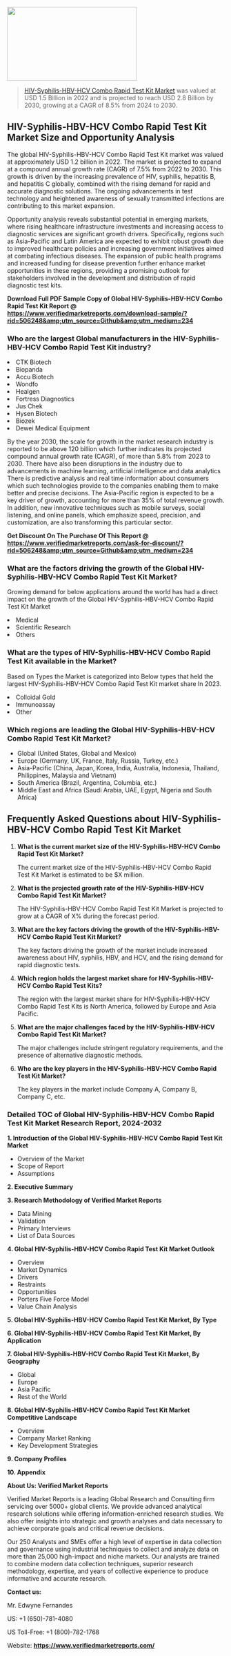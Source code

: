 <img src="https://ffe5etoiles.com/wp-content/uploads/2024/12/MST1-300x171.png" alt="" width="300" height="171" class="alignnone size-medium wp-image-20088" /><blockquote><p><p><a href="https://www.verifiedmarketreports.com/download-sample/?rid=506248&utm_source=Github&utm_medium=234" target="_blank">HIV-Syphilis-HBV-HCV Combo Rapid Test Kit Market</a> was valued at USD 1.5 Billion in 2022 and is projected to reach USD 2.8 Billion by 2030, growing at a CAGR of 8.5% from 2024 to 2030.</p></blockquote><p><h2>HIV-Syphilis-HBV-HCV Combo Rapid Test Kit Market Size and Opportunity Analysis</h2><p>The global HIV-Syphilis-HBV-HCV Combo Rapid Test Kit market was valued at approximately USD 1.2 billion in 2022. The market is projected to expand at a compound annual growth rate (CAGR) of 7.5% from 2022 to 2030. This growth is driven by the increasing prevalence of HIV, syphilis, hepatitis B, and hepatitis C globally, combined with the rising demand for rapid and accurate diagnostic solutions. The ongoing advancements in test technology and heightened awareness of sexually transmitted infections are contributing to this market expansion.</p><p>Opportunity analysis reveals substantial potential in emerging markets, where rising healthcare infrastructure investments and increasing access to diagnostic services are significant growth drivers. Specifically, regions such as Asia-Pacific and Latin America are expected to exhibit robust growth due to improved healthcare policies and increasing government initiatives aimed at combating infectious diseases. The expansion of public health programs and increased funding for disease prevention further enhance market opportunities in these regions, providing a promising outlook for stakeholders involved in the development and distribution of rapid diagnostic test kits.</p></p><p class=""><strong>Download Full PDF Sample Copy of Global HIV-Syphilis-HBV-HCV Combo Rapid Test Kit Report @ <a href="https://www.verifiedmarketreports.com/download-sample/?rid=506248&amp;utm_source=Github&amp;utm_medium=234" target="_blank">https://www.verifiedmarketreports.com/download-sample/?rid=506248&amp;utm_source=Github&amp;utm_medium=234</a></strong></p><h3 id="" class="">Who are the largest Global manufacturers in the HIV-Syphilis-HBV-HCV Combo Rapid Test Kit industry?</h3><p><li>CTK Biotech</li><li> Biopanda</li><li> Accu Biotech</li><li> Wondfo</li><li> Healgen</li><li> Fortress Diagnostics</li><li> Jus Chek</li><li> Hysen Biotech</li><li> Biozek</li><li> Dewei Medical Equipment</li></p><div class=""><div class="" dir="" data-message-author-role="" data-message-id="" data-message-model-slug=""><div class=""><div class=""><div class=""><div class="" dir="" data-message-author-role="" data-message-id="" data-message-model-slug=""><div class=""><div class=""><p>By the year 2030, the scale for growth in the market research industry is reported to be above 120 billion which further indicates its projected compound annual growth rate (CAGR), of more than 5.8% from 2023 to 2030. There have also been disruptions in the industry due to advancements in machine learning, artificial intelligence and data analytics There is predictive analysis and real time information about consumers which such technologies provide to the companies enabling them to make better and precise decisions. The Asia-Pacific region is expected to be a key driver of growth, accounting for more than 35% of total revenue growth. In addition, new innovative techniques such as mobile surveys, social listening, and online panels, which emphasize speed, precision, and customization, are also transforming this particular sector.</p><p><strong>Get Discount On The Purchase Of This Report @&nbsp; <a href="https://www.verifiedmarketreports.com/ask-for-discount/?rid=506248&amp;utm_source=Github&amp;utm_medium=234" target="_blank">https://www.verifiedmarketreports.com/ask-for-discount/?rid=506248&amp;utm_source=Github&amp;utm_medium=234</a></strong></p></div></div></div></div></div></div></div></div><h3 id="" class="">What are the factors driving the growth of the Global HIV-Syphilis-HBV-HCV Combo Rapid Test Kit Market?</h3><p id="" class="">Growing demand for below applications around the world has had a direct impact on the growth of the Global HIV-Syphilis-HBV-HCV Combo Rapid Test Kit Market</p><p id="" class=""><li>Medical</li><li> Scientific Research</li><li> Others</li></p><h3 id="" class="">What are the types of HIV-Syphilis-HBV-HCV Combo Rapid Test Kit available in the Market?</h3><p id="" class="">Based on Types the Market is categorized into Below types that held the largest HIV-Syphilis-HBV-HCV Combo Rapid Test Kit market share In 2023.</p><p id="" class=""><li>Colloidal Gold</li><li> Immunoassay</li><li> Other</li></p><h3 id="" class="">Which regions are leading the Global HIV-Syphilis-HBV-HCV Combo Rapid Test Kit Market?</h3><ul><li>Global (United States, Global and Mexico)</li><li>Europe (Germany, UK, France, Italy, Russia, Turkey, etc.)</li><li>Asia-Pacific (China, Japan, Korea, India, Australia, Indonesia, Thailand, Philippines, Malaysia and Vietnam)</li><li>South America (Brazil, Argentina, Columbia, etc.)</li><li>Middle East and Africa (Saudi Arabia, UAE, Egypt, Nigeria and South Africa)</li></ul><p> <h2>Frequently Asked Questions about HIV-Syphilis-HBV-HCV Combo Rapid Test Kit Market</h2> <ol> <li> <strong>What is the current market size of the HIV-Syphilis-HBV-HCV Combo Rapid Test Kit Market?</strong> <p>The current market size of the HIV-Syphilis-HBV-HCV Combo Rapid Test Kit Market is estimated to be $X million.</p> </li> <li> <strong>What is the projected growth rate of the HIV-Syphilis-HBV-HCV Combo Rapid Test Kit Market?</strong> <p>The HIV-Syphilis-HBV-HCV Combo Rapid Test Kit Market is projected to grow at a CAGR of X% during the forecast period.</p> </li> <li> <strong>What are the key factors driving the growth of the HIV-Syphilis-HBV-HCV Combo Rapid Test Kit Market?</strong> <p>The key factors driving the growth of the market include increased awareness about HIV, syphilis, HBV, and HCV, and the rising demand for rapid diagnostic tests.</p> </li> <li> <strong>Which region holds the largest market share for HIV-Syphilis-HBV-HCV Combo Rapid Test Kits?</strong> <p>The region with the largest market share for HIV-Syphilis-HBV-HCV Combo Rapid Test Kits is North America, followed by Europe and Asia Pacific.</p> </li> <li> <strong>What are the major challenges faced by the HIV-Syphilis-HBV-HCV Combo Rapid Test Kit Market?</strong> <p>The major challenges include stringent regulatory requirements, and the presence of alternative diagnostic methods.</p> </li> <li> <strong>Who are the key players in the HIV-Syphilis-HBV-HCV Combo Rapid Test Kit Market?</strong> <p>The key players in the market include Company A, Company B, Company C, etc.</p> </li> </ol></body></html></p><h3 id="" class="">Detailed TOC of Global HIV-Syphilis-HBV-HCV Combo Rapid Test Kit Market Research Report, 2024-2032</h3><p id="" class=""><strong>1. Introduction of the Global HIV-Syphilis-HBV-HCV Combo Rapid Test Kit Market</strong></p><ul><li>Overview of the Market</li><li>Scope of Report</li><li>Assumptions</li></ul><p id="" class=""><strong>2. Executive Summary</strong></p><p id="" class=""><strong>3. Research Methodology of&nbsp;Verified Market Reports</strong></p><ul><li>Data Mining</li><li>Validation</li><li>Primary Interviews</li><li>List of Data Sources</li></ul><p id="" class=""><strong>4. Global HIV-Syphilis-HBV-HCV Combo Rapid Test Kit Market Outlook</strong></p><ul><li>Overview</li><li>Market Dynamics</li><li>Drivers</li><li>Restraints</li><li>Opportunities</li><li>Porters Five Force Model</li><li>Value Chain Analysis</li></ul><p id="" class=""><strong>5. Global HIV-Syphilis-HBV-HCV Combo Rapid Test Kit Market, By&nbsp;Type</strong></p><p id="" class=""><strong>6. Global HIV-Syphilis-HBV-HCV Combo Rapid Test Kit Market, By Application</strong></p><p id="" class=""><strong>7. Global HIV-Syphilis-HBV-HCV Combo Rapid Test Kit Market, By Geography</strong></p><ul><li>Global</li><li>Europe</li><li>Asia Pacific</li><li>Rest of the World</li></ul><p id="" class=""><strong>8. Global HIV-Syphilis-HBV-HCV Combo Rapid Test Kit Market Competitive Landscape</strong></p><ul><li>Overview</li><li>Company Market Ranking</li><li>Key Development Strategies</li></ul><p id="" class=""><strong>9. Company Profiles</strong></p><p id="" class=""><strong>10. Appendix</strong></p><p id="" class=""><strong>About Us: Verified Market Reports</strong></p><p id="" class="">Verified Market Reports is a leading Global Research and Consulting firm servicing over 5000+ global clients. We provide advanced analytical research solutions while offering information-enriched research studies. We also offer insights into strategic and growth analyses and data necessary to achieve corporate goals and critical revenue decisions.</p><p id="" class="">Our 250 Analysts and SMEs offer a high level of expertise in data collection and governance using industrial techniques to collect and analyze data on more than 25,000 high-impact and niche markets. Our analysts are trained to combine modern data collection techniques, superior research methodology, expertise, and years of collective experience to produce informative and accurate research.</p><p id="" class=""><strong>Contact us:</strong></p><p id="" class="">Mr. Edwyne Fernandes</p><p id="" class="">US: +1 (650)-781-4080</p><p id="" class="">US Toll-Free: +1 (800)-782-1768</p><p id="" class="">Website: <a target="" data-test-app-aware-link=""><strong>https://www.verifiedmarketreports.com/</strong></a></p>
